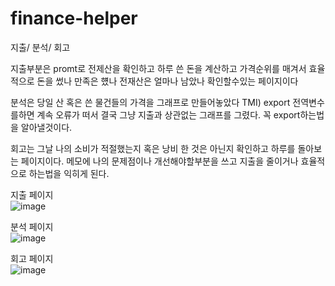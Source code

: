 # finance-helper
 
지출/ 분석/ 회고 <br>

지출부분은 promt로 전제산을 확인하고 하루 쓴 돈을 계산하고 가격순위를 매겨서 효율적으로 돈을 썼나 만족은 헀나 전재산은 얼마나 남았나 확인할수있는 페이지이다<br>

분석은 당일 산 혹은 쓴 물건들의 가격을 그래프로 만들어놓았다 TMI) export 전역변수를하면 계속 오류가 떠서 결국 그냥 지출과 상관없는 그래프를 그렸다. 꼭 export하는법을 알아낼것이다.<br>

회고는 그날 나의 소비가 적절했는지 혹은 낭비 한 것은 아닌지 확인하고 하루를 돌아보는 페이지이다. 메모에 나의 문제점이나 개선해야할부분을 쓰고 지출을 줄이거나 효율적으로 하는법을 익히게 된다.<br>

지출 페이지<br>
![image](https://user-images.githubusercontent.com/103891387/173385426-1264c018-d8bb-48c6-93ea-7c4e6b8ea34a.png)

분석 페이지<br>
![image](https://user-images.githubusercontent.com/103891387/173385580-7876e9d9-9528-42c9-acb3-7fa3f6fc02f6.png)

회고 페이지<br>
![image](https://user-images.githubusercontent.com/103891387/173385673-a45b9d6d-1aed-4cee-8d43-541a41f95399.png)


